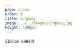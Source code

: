 ```yaml
---
page: index
order: 1
title: Company
image: ../../images/company.jpg
height: "600px"
---
```


3billion rules!!!
